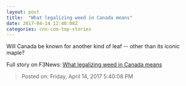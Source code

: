 ```yaml
---
layout: post
title:  "What legalizing weed in Canada means"
date: 2017-04-14 12:40:08Z
categories: cnn-com-top-stories
---
```


Will Canada be known for another kind of leaf -- other than its iconic maple?


Full story on F3News: [What legalizing weed in Canada means](http://www.f3nws.com/n/nE3PCD)

> Posted on: Friday, April 14, 2017 5:40:08 PM
